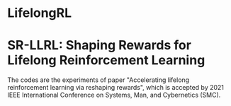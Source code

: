 # LifelongRL
# SR-LLRL: Shaping Rewards for Lifelong Reinforcement Learning
The codes are the experiments of paper "Accelerating lifelong reinforcement learning via reshaping rewards", which is accepted by 2021 IEEE International Conference on Systems, Man, and Cybernetics (SMC).